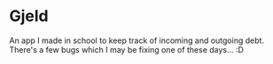 # Gjeld
An app I made in school to keep track of incoming and outgoing debt.
There's a few bugs which I may be fixing one of these days... :D
